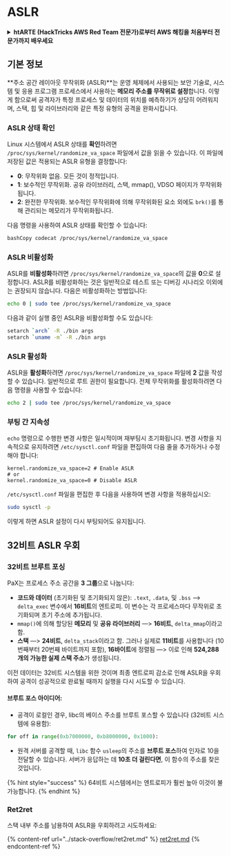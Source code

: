 # ASLR

<details>

<summary><strong>htARTE (HackTricks AWS Red Team 전문가)로부터 AWS 해킹을 처음부터 전문가까지 배우세요</strong></summary>

다른 방법으로 HackTricks를 지원하는 방법:

* **회사가 HackTricks에서 광고되길 원하거나 HackTricks를 PDF로 다운로드하고 싶다면** [**구독 요금제**](https://github.com/sponsors/carlospolop)를 확인하세요!
* [**공식 PEASS & HackTricks 스왜그**](https://peass.creator-spring.com)를 구매하세요
* [**The PEASS Family**](https://opensea.io/collection/the-peass-family)를 발견하세요, 당사의 독점 [**NFTs**](https://opensea.io/collection/the-peass-family) 컬렉션
* **💬 [Discord 그룹](https://discord.gg/hRep4RUj7f)** 또는 [텔레그램 그룹](https://t.me/peass)에 **가입**하거나 **Twitter** 🐦 [**@hacktricks\_live**](https://twitter.com/hacktricks\_live)**를 팔로우**하세요.
* **HackTricks** 및 **HackTricks Cloud** github 저장소에 PR을 제출하여 **해킹 트릭을 공유**하세요.

</details>

## 기본 정보

**주소 공간 레이아웃 무작위화 (ASLR)**는 운영 체제에서 사용되는 보안 기술로, 시스템 및 응용 프로그램 프로세스에서 사용하는 **메모리 주소를 무작위로 설정**합니다. 이렇게 함으로써 공격자가 특정 프로세스 및 데이터의 위치를 예측하기가 상당히 어려워지며, 스택, 힙 및 라이브러리와 같은 특정 유형의 공격을 완화시킵니다.

### **ASLR 상태 확인**

Linux 시스템에서 ASLR 상태를 **확인**하려면 `/proc/sys/kernel/randomize_va_space` 파일에서 값을 읽을 수 있습니다. 이 파일에 저장된 값은 적용되는 ASLR 유형을 결정합니다:

* **0**: 무작위화 없음. 모든 것이 정적입니다.
* **1**: 보수적인 무작위화. 공유 라이브러리, 스택, mmap(), VDSO 페이지가 무작위화됩니다.
* **2**: 완전한 무작위화. 보수적인 무작위화에 의해 무작위화된 요소 외에도 `brk()`를 통해 관리되는 메모리가 무작위화됩니다.

다음 명령을 사용하여 ASLR 상태를 확인할 수 있습니다:
```bash
bashCopy codecat /proc/sys/kernel/randomize_va_space
```
### **ASLR 비활성화**

ASLR를 **비활성화**하려면 `/proc/sys/kernel/randomize_va_space`의 값을 **0**으로 설정합니다. ASLR를 비활성화하는 것은 일반적으로 테스트 또는 디버깅 시나리오 이외에는 권장되지 않습니다. 다음은 비활성화하는 방법입니다:
```bash
echo 0 | sudo tee /proc/sys/kernel/randomize_va_space
```
다음과 같이 실행 중인 ASLR을 비활성화할 수도 있습니다:
```bash
setarch `arch` -R ./bin args
setarch `uname -m` -R ./bin args
```
### **ASLR 활성화**

ASLR을 **활성화**하려면 `/proc/sys/kernel/randomize_va_space` 파일에 **2** 값을 작성할 수 있습니다. 일반적으로 루트 권한이 필요합니다. 전체 무작위화를 활성화하려면 다음 명령을 사용할 수 있습니다:
```bash
echo 2 | sudo tee /proc/sys/kernel/randomize_va_space
```
### **부팅 간 지속성**

`echo` 명령으로 수행한 변경 사항은 일시적이며 재부팅시 초기화됩니다. 변경 사항을 지속적으로 유지하려면 `/etc/sysctl.conf` 파일을 편집하여 다음 줄을 추가하거나 수정해야 합니다:
```tsconfig
kernel.randomize_va_space=2 # Enable ASLR
# or
kernel.randomize_va_space=0 # Disable ASLR
```
`/etc/sysctl.conf` 파일을 편집한 후 다음을 사용하여 변경 사항을 적용하십시오:
```bash
sudo sysctl -p
```
이렇게 하면 ASLR 설정이 다시 부팅되어도 유지됩니다.

## **32비트 ASLR 우회**&#x20;

### 32비트 브루트 포싱

PaX는 프로세스 주소 공간을 **3 그룹**으로 나눕니다:

* **코드와 데이터** (초기화된 및 초기화되지 않은): `.text`, `.data`, 및 `.bss` —> `delta_exec` 변수에서 **16비트**의 엔트로피. 이 변수는 각 프로세스마다 무작위로 초기화되며 초기 주소에 추가됩니다.
* `mmap()`에 의해 할당된 **메모리** 및 **공유 라이브러리** —> **16비트**, `delta_mmap`이라고 함.
* **스택** —> **24비트**, `delta_stack`이라고 함. 그러나 실제로 **11비트**를 사용합니다 (10번째부터 20번째 바이트까지 포함), **16바이트**에 정렬됨 —> 이로 인해 **524,288개의 가능한 실제 스택 주소**가 생성됩니다.

이전 데이터는 32비트 시스템을 위한 것이며 최종 엔트로피 감소로 인해 ASLR을 우회하여 공격이 성공적으로 완료될 때까지 실행을 다시 시도할 수 있습니다.

#### 브루트 포스 아이디어:

* 공격이 로컬인 경우, libc의 베이스 주소를 브루트 포스할 수 있습니다 (32비트 시스템에 유용함):
```python
for off in range(0xb7000000, 0xb8000000, 0x1000):
```
* 원격 서버를 공격할 때, `libc` 함수 `usleep`의 주소를 **브루트 포스**하여 인자로 10을 전달할 수 있습니다. 서버가 응답하는 데 **10초 더 걸린다면**, 이 함수의 주소를 찾은 것입니다.

{% hint style="success" %}
64비트 시스템에서는 엔트로피가 훨씬 높아 이것이 불가능합니다.
{% endhint %}

### Ret2ret

스택 내부 주소를 남용하여 ASLR을 우회하려고 시도하세요:

{% content-ref url="../stack-overflow/ret2ret.md" %}
[ret2ret.md](../stack-overflow/ret2ret.md)
{% endcontent-ref %}
